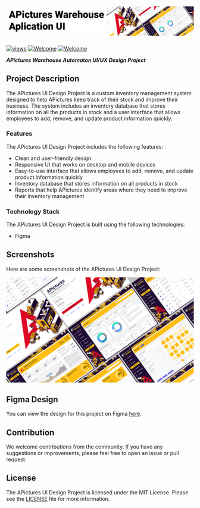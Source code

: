 # <img src="Screenshots/apicaturesheader.png"> 

<a href="#"><img alt="views" title="Github views" src="https://komarev.com/ghpvc/?username=lakshithaonline&style=flat-square" width="125"/></a>
[![Welcome](https://img.shields.io/badge/NSBM%20Green%20University-Welcome-brightgreen)](#) 
[![Welcome](https://img.shields.io/badge/Human%20Computer%20Interaction20I-Final%20Project-orange)](#)

***APictures Warehouse Automaton UI/UX Design Project***


## Project Description

The APictures UI Design Project is a custom inventory management system designed to help APictures keep track of their stock and improve their business. The system includes an inventory database that stores information on all the products in stock and a user interface that allows employees to add, remove, and update product information quickly.

### Features

The APictures UI Design Project includes the following features:

- Clean and user-friendly design
- Responsive UI that works on desktop and mobile devices
- Easy-to-use interface that allows employees to add, remove, and update product information quickly
- Inventory database that stores information on all products in stock
- Reports that help APictures identify areas where they need to improve their inventory management

### Technology Stack

The APictures UI Design Project is built using the following technologies:

- Figma 

## Screenshots

Here are some screenshots of the APictures UI Design Project:

![Screenshot 1](/Screenshots/apictures-ui.png)

## Figma Design

You can view the design for this project on Figma [here](https://www.figma.com/file/Cklx5khrTixJdLO63OV9LK/APictures---Inventory-Management?t=LEj07eQe9DsDWX5L-1).

## Contribution

We welcome contributions from the community. If you have any suggestions or improvements, please feel free to open an issue or pull request.

## License

The APictures UI Design Project is licensed under the MIT License. Please see the [LICENSE](LICENSE) file for more information.
